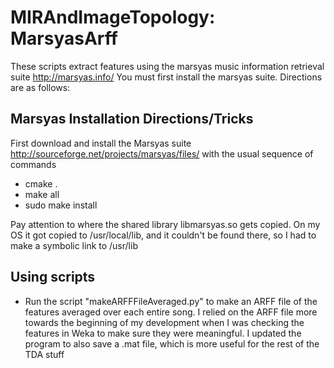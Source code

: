 MIRAndImageTopology: MarsyasArff
===========
These scripts extract features using the marsyas music information retrieval suite
http://marsyas.info/
You must first install the marsyas suite.  Directions are as follows:

Marsyas Installation Directions/Tricks
--------------
First download and install the Marsyas suite
http://sourceforge.net/projects/marsyas/files/
with the usual sequence of commands
* cmake .
* make all
* sudo make install

Pay attention to where the shared library libmarsyas.so gets copied.  On my OS it got copied to /usr/local/lib, and it couldn't be found there, so I had to make a symbolic link to /usr/lib

Using scripts
--------------
* Run the script "makeARFFFileAveraged.py" to make an ARFF file of the features averaged over each entire song.  I relied on the ARFF file more towards the beginning of my development when I was checking the features in Weka to make sure they were meaningful.  I updated the program to also save a .mat file, which is more useful for the rest of the TDA stuff
